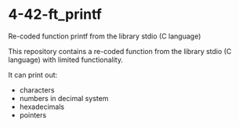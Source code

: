 # 4-42-ft_printf
Re-coded function printf from the library stdio (C language)

This repository contains a re-coded function from the library stdio (C language) with limited functionality.

It can print out:
 - characters
 - numbers in decimal system
 - hexadecimals
 - pointers